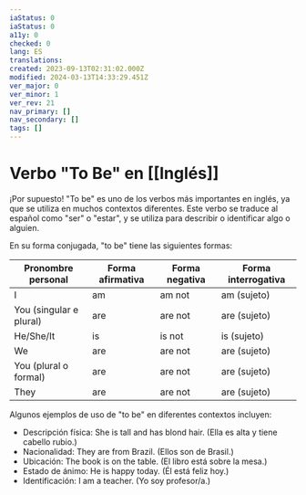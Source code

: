 ```yaml
---
iaStatus: 0
iaStatus: 0
a11y: 0
checked: 0
lang: ES
translations: 
created: 2023-09-13T02:31:02.000Z
modified: 2024-03-13T14:33:29.451Z
ver_major: 0
ver_minor: 1
ver_rev: 21
nav_primary: []
nav_secondary: []
tags: []
---
```

# Verbo "To Be" en [[Inglés]]

¡Por supuesto! "To be" es uno de los verbos más importantes en inglés, ya que se utiliza en muchos contextos diferentes. Este verbo se traduce al español como "ser" o "estar", y se utiliza para describir o identificar algo o alguien.

En su forma conjugada, "to be" tiene las siguientes formas:

| Pronombre personal | Forma afirmativa | Forma negativa | Forma interrogativa |
|--------------------|-----------------|----------------|---------------------|
| I                  | am              | am not         | am (sujeto)         |
| You (singular e plural) | are             | are not        | are (sujeto)        |
| He/She/It          | is              | is not         | is (sujeto)         |
| We                 | are             | are not        | are (sujeto)        |
| You (plural o formal) | are             | are not        | are (sujeto)        |
| They               | are             | are not        | are (sujeto)        |


Algunos ejemplos de uso de "to be" en diferentes contextos incluyen:

-   Descripción física: She is tall and has blond hair. (Ella es alta y tiene cabello rubio.)
-   Nacionalidad: They are from Brazil. (Ellos son de Brasil.)
-   Ubicación: The book is on the table. (El libro está sobre la mesa.)
-   Estado de ánimo: He is happy today. (Él está feliz hoy.)
-   Identificación: I am a teacher. (Yo soy profesor/a.)
